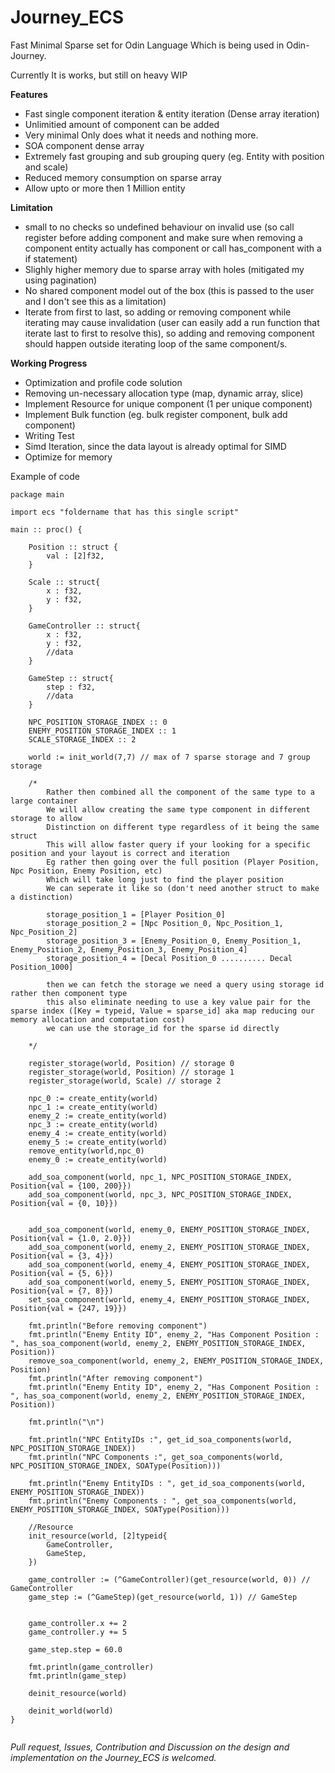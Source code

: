 # Journey_ECS
Fast Minimal Sparse set for Odin Language Which is being used in Odin-Journey.

Currently It is works, but still on heavy WIP
</br>

**Features**
- Fast single component iteration & entity iteration (Dense array iteration) 
- Unlimitied amount of component can be added
- Very minimal Only does what it needs and nothing more.
- SOA component dense array
- Extremely fast grouping and sub grouping query (eg. Entity with position and scale)
- Reduced memory consumption on sparse array
- Allow upto or more then 1 Million entity


**Limitation**
- small to no checks so undefined behaviour on invalid use (so call register before adding component and make sure when removing a component entity actually has component or call has_component with a if statement)
- Slighly higher memory due to sparse array with holes (mitigated my using pagination)
- No shared component model out of the box (this is passed to the user and I don't see this as a limitation)
- Iterate from first to last, so adding or removing component while iterating may cause invalidation (user can easily add a run function that iterate last to first to resolve this), so adding and removing component should happen outside iterating loop of the same component/s.

**Working Progress**
- Optimization and profile code solution
- Removing un-necessary allocation type (map, dynamic array, slice)
- Implement Resource for unique component (1 per unique component)
- Implement Bulk function (eg. bulk register component, bulk add component)
- Writing Test
- Simd Iteration, since the data layout is already optimal for SIMD
- Optimize for memory

Example of code 
```odin
package main

import ecs "foldername that has this single script"

main :: proc() {

    Position :: struct {
        val : [2]f32,
    }

    Scale :: struct{
        x : f32,
        y : f32,
    }

    GameController :: struct{
        x : f32,
        y : f32,
        //data
    }

    GameStep :: struct{
        step : f32,
        //data
    }

    NPC_POSITION_STORAGE_INDEX :: 0
    ENEMY_POSITION_STORAGE_INDEX :: 1
    SCALE_STORAGE_INDEX :: 2

    world := init_world(7,7) // max of 7 sparse storage and 7 group storage

    /*
        Rather then combined all the component of the same type to a large container
        We will allow creating the same type component in different storage to allow 
        Distinction on different type regardless of it being the same struct
        This will allow faster query if your looking for a specific position and your layout is correct and iteration
        Eg rather then going over the full position (Player Position, Npc Position, Enemy Position, etc) 
        Which will take long just to find the player position
        We can seperate it like so (don't need another struct to make a distinction)

        storage_position_1 = [Player Position_0]
        storage_position_2 = [Npc Position_0, Npc_Position_1, Npc_Position_2]
        storage_position_3 = [Enemy_Position_0, Enemy_Position_1, Enemy_Position_2, Enemy_Position_3, Enemy_Position_4]
        storage_position_4 = [Decal Position_0 .......... Decal Position_1000]

        then we can fetch the storage we need a query using storage id rather then component type
        this also eliminate needing to use a key value pair for the sparse index ([Key = typeid, Value = sparse_id] aka map reducing our memory allocation and computation cost)
        we can use the storage_id for the sparse id directly

    */

    register_storage(world, Position) // storage 0
    register_storage(world, Position) // storage 1
    register_storage(world, Scale) // storage 2

    npc_0 := create_entity(world)
    npc_1 := create_entity(world)
    enemy_2 := create_entity(world)
    npc_3 := create_entity(world)
    enemy_4 := create_entity(world)
    enemy_5 := create_entity(world)
    remove_entity(world,npc_0)
    enemy_0 := create_entity(world)

    add_soa_component(world, npc_1, NPC_POSITION_STORAGE_INDEX, Position{val = {100, 200}})
    add_soa_component(world, npc_3, NPC_POSITION_STORAGE_INDEX, Position{val = {0, 10}})


    add_soa_component(world, enemy_0, ENEMY_POSITION_STORAGE_INDEX, Position{val = {1.0, 2.0}})
    add_soa_component(world, enemy_2, ENEMY_POSITION_STORAGE_INDEX, Position{val = {3, 4}})
    add_soa_component(world, enemy_4, ENEMY_POSITION_STORAGE_INDEX, Position{val = {5, 6}})
    add_soa_component(world, enemy_5, ENEMY_POSITION_STORAGE_INDEX, Position{val = {7, 8}})
    set_soa_component(world, enemy_4, ENEMY_POSITION_STORAGE_INDEX, Position{val = {247, 19}})
    
    fmt.println("Before removing component")
    fmt.println("Enemy Entity ID", enemy_2, "Has Component Position : ", has_soa_component(world, enemy_2, ENEMY_POSITION_STORAGE_INDEX, Position))
    remove_soa_component(world, enemy_2, ENEMY_POSITION_STORAGE_INDEX, Position)
    fmt.println("After removing component")
    fmt.println("Enemy Entity ID", enemy_2, "Has Component Position : ", has_soa_component(world, enemy_2, ENEMY_POSITION_STORAGE_INDEX, Position))

    fmt.println("\n")
    
    fmt.println("NPC EntityIDs :", get_id_soa_components(world, NPC_POSITION_STORAGE_INDEX))
    fmt.println("NPC Components :", get_soa_components(world, NPC_POSITION_STORAGE_INDEX, SOAType(Position)))

    fmt.println("Enemy EntityIDs : ", get_id_soa_components(world, ENEMY_POSITION_STORAGE_INDEX))
    fmt.println("Enemy Components : ", get_soa_components(world, ENEMY_POSITION_STORAGE_INDEX, SOAType(Position)))

    //Resource
    init_resource(world, [2]typeid{
        GameController,
        GameStep,
    })

    game_controller := (^GameController)(get_resource(world, 0)) // GameController
    game_step := (^GameStep)(get_resource(world, 1)) // GameStep


    game_controller.x += 2
    game_controller.y += 5

    game_step.step = 60.0 

    fmt.println(game_controller)
    fmt.println(game_step)

    deinit_resource(world)

    deinit_world(world)
}


```

*Pull request, Issues, Contribution and Discussion on the design and implementation on the Journey_ECS is welcomed.*
